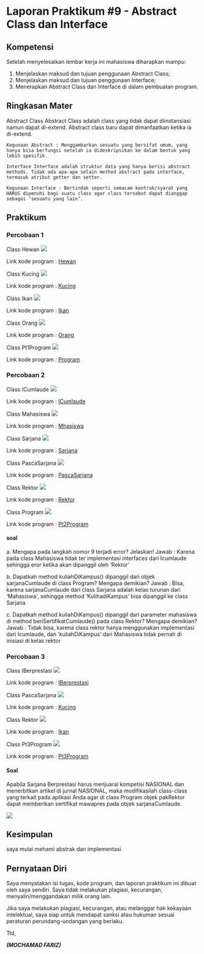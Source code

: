 # Laporan Praktikum #9 - Abstract Class dan Interface 

## Kompetensi
Setelah menyelesaikan lembar kerja ini mahasiswa diharapkan mampu: 
1. Menjelaskan maksud dan tujuan penggunaan Abstract Class;
2. Menjelaskan maksud dan tujuan penggunaan Interface; 
3. Menerapkan Abstract Class dan Interface di dalam pembuatan program. 



## Ringkasan Mater
Abstract Class Abstract Class adalah class yang tidak dapat diinstansiasi namun dapat di-extend. Abstract class baru dapat dimanfaatkan ketika ia di-extend.

    Kegunaan Abstract : Menggambarkan sesuatu yang bersifat umum, yang hanya bisa berfungsi setelah ia dideskripsikan ke dalam bentuk yang lebih spesifik.

    Interface Interface adalah struktur data yang hanya berisi abstract methods. Tidak ada apa-apa selain method abstract pada interface, termasuk atribut getter dan setter.

    Kegunaan Interface : Bertindak seperti semacam kontrak/syarat yang HARUS dipenuhi bagi suatu class agar class tersebut dapat dianggap sebagai ‘sesuatu yang lain’. 

## Praktikum

### Percobaan 1

Class Hewan
![](img/hewan.JPG)

Link kode program : 
[Hewan](../../Src/9_Abstract_Class_dan_Interface/Hewan.java)

Class Kucing
![](img/Kucing.JPG)

Link kode program : 
[Kucing](../../Src/9_Abstract_Class_dan_Interface/Kucing.java)

Class Ikan
![](img/Ikan.JPG)

Link kode program : 
[Ikan](../../Src/9_Abstract_Class_dan_Interface/Ikan.java)

Class Orang
![](img/Orang.JPG)

Link kode program : 
[Orang](../../Src/9_Abstract_Class_dan_Interface/Orang.java)

Class Pt1Program
![](img/main.JPG)

Link kode program : 
[Program](../../Src/9_Abstract_Class_dan_Interface/Program1.java)


### Percobaan 2
Class ICumlaude
![](img/ICumlaude.JPG)

Link kode program : 
[ICumlaude](../../Src/9_Abstract_Class_dan_Interface/ICumlaude.java)

Class Mahasiswa
![](img/Mahasiswa.JPG)

Link kode program : 
[Mhasiswa](../../Src/9_Abstract_Class_dan_Interface/Mahasiswa.java)

Class Sarjana
![](img/Sarjana.JPG)

Link kode program : 
[Sarjana](../../Src/9_Abstract_Class_dan_Interface/Sarjana.java)

Class PascaSarjana
![](img/Pascasarjana.JPG)

Link kode program : 
[PascaSarjana](../../Src/9_Abstract_Class_dan_Interface/PascaSarjana.java)

Class Rektor
![](img/Rektor.JPG)

Link kode program : 
[Rektor](../../Src/9_Abstract_Class_dan_Interface/Rektor.java)

Class Program
![](img/main2.JPG)

Link kode program : 
[Pt2Program](../../Src/9_Abstract_Class_dan_Interface/Program.java)

#### soal
a. Mengapa pada langkah nomor 9 terjadi error? Jelaskan! Jawab : Karena pada class Mahasiswa tidak ter implementasi interfaces dari Icumlaude sehingga eror ketika akan dipanggil oleh ‘Rektor’

b. Dapatkah method kuliahDiKampus() dipanggil dari objek sarjanaCumlaude di class Program? Mengapa demikian? Jawab : Bisa, karena sarjanaCumlaude dari class Sarjana adalah kelas turunan dari ‘Mahasiswa', sehingga method ‘KulihadiKampus’ bisa dipanggil ke class Sarjana

c. Dapatkah method kuliahDiKampus() dipanggil dari parameter mahasiswa di method beriSertifikatCumlaude() pada class Rektor? Mengapa demikian? Jawab : Tidak bisa, karena class rektor hanya menggunakan implementasi dari Icumlaude, dan ‘kuliahDiKampus’ dari Mahasiswa tidak pernah di inisiasi di kelas rektor


### Percobaan 3

Class IBerprestasi
![](img/IBerprestasi.JPG)

Link kode program : 
[IBerprestasi](../../Src/9_Abstract_Class_dan_Interface/IBerprestasi.java)

Class PascaSarjana
![](img/Pascasarjana.JPG)

Link kode program : 
[Kucing](../../Src/9_Abstract_Class_dan_Interface/PascaSarjana.java)

Class Rektor 
![](img/Rektor.JPG)

Link kode program : 
[Ikan](../../Src/9_Abstract_Class_dan_Interface/Rektor.java)

Class Pt3Program
![](img/main2.PNG)

Link kode program : 
[Pt3Program](../../Src/9_Abstract_Class_dan_Interface/Program.java)

#### Soal
Apabila Sarjana Berprestasi harus menjuarai kompetisi NASIONAL dan menerbitkan artikel di jurnal NASIONAL, maka modifikasilah class-class yang terkait pada aplikasi Anda agar di class Program objek pakRektor dapat memberikan sertifikat mawapres pada objek sarjanaCumlaude. 

![](img/soalpt3.PNG)


## Kesimpulan

saya mulai mehami abstrak dan implementasi 


## Pernyataan Diri

Saya menyatakan isi tugas, kode program, dan laporan praktikum ini dibuat oleh saya sendiri. Saya tidak melakukan plagiasi, kecurangan, menyalin/menggandakan milik orang lain.

Jika saya melakukan plagiasi, kecurangan, atau melanggar hak kekayaan intelektual, saya siap untuk mendapat sanksi atau hukuman sesuai peraturan perundang-undangan yang berlaku.

Ttd,

***(MOCHAMAD FARIZ)***
